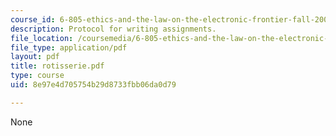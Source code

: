 ```yaml
---
course_id: 6-805-ethics-and-the-law-on-the-electronic-frontier-fall-2005
description: Protocol for writing assignments.
file_location: /coursemedia/6-805-ethics-and-the-law-on-the-electronic-frontier-fall-2005/8e97e4d705754b29d8733fbb06da0d79_rotisserie.pdf
file_type: application/pdf
layout: pdf
title: rotisserie.pdf
type: course
uid: 8e97e4d705754b29d8733fbb06da0d79

---
```

None